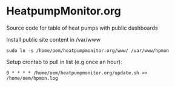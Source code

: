 # HeatpumpMonitor.org

Source code for table of heat pumps with public dashboards

Install public site content in /var/www

    sudo ln -s /home/oem/heatpumpmonitor.org/www/ /var/www/hpmon
    
Setup crontab  to pull in list (e.g once an hour):

    0 * * * * /home/oem/heatpumpmonitor.org/update.sh >> /home/oem/hpmon.log

